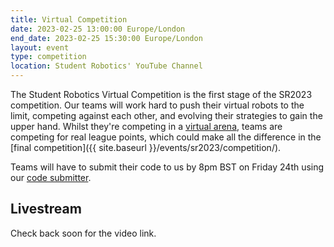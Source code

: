```yaml
---
title: Virtual Competition
date: 2023-02-25 13:00:00 Europe/London
end_date: 2023-02-25 15:30:00 Europe/London
layout: event
type: competition
location: Student Robotics' YouTube Channel
---
```


The Student Robotics Virtual Competition is the first stage of the SR2023 competition. Our teams will work hard to push their virtual robots to the limit, competing against each other, and evolving their strategies to gain the upper hand. Whilst they're competing in a [virtual arena](https://studentrobotics.org/docs/simulator/), teams are competing for real league points, which could make all the difference in the [final competition]({{ site.baseurl }}/events/sr2023/competition/).

Teams will have to submit their code to us by 8pm BST on Friday 24th using our [code submitter](https://studentrobotics.org/code-submitter/).

## Livestream

Check back soon for the video link.

